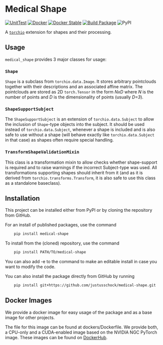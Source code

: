 # Medical Shape
[![UnitTest](https://github.com/justusschock/medical-shape/actions/workflows/unittest.yaml/badge.svg)](https://github.com/justusschock/medical-shape/actions/workflows/unittest.yaml) [![Docker](https://github.com/justusschock/medical-shape/actions/workflows/docker_build.yaml/badge.svg)](https://github.com/justusschock/medical-shape/actions/workflows/docker_build.yaml) [![Docker Stable](https://github.com/justusschock/medical-shape/actions/workflows/docker_stable.yaml/badge.svg)](https://github.com/justusschock/medical-shape/actions/workflows/docker_stable.yaml) [![Build Package](https://github.com/justusschock/medical-shape/actions/workflows/package_build.yaml/badge.svg)](https://github.com/justusschock/medical-shape/actions/workflows/package_build.yaml) ![PyPI](https://img.shields.io/pypi/v/medical-shape)

A [`torchio`](https://github.com/fepegar/torchio) extension for shapes and their processing.

## Usage

`medical_shape` provides 3 major classes for usage:

### `Shape`

`Shape` is a subclass from `torchio.data.Image`. It stores arbitrary pointclouds together with their descriptions and an associated affine matrix.
The pointclouds are stored as 2D `torch.Tensor` in the form _NxD_ where _N_ is the number of points and _D_ is the dimensionality of points (usually _D=3_).

### `ShapeSupportSubject`

The `ShapeSupportSubject` is an extension of `torchio.data.Subject` to allow the inclusion of `Shape`-type objects into the subject. It should be used instead of `torchio.data.Subject`,
whenever a shape is included and is also safe to use without a shape (will behave exactly like `torchio.data.Subject` in that case) as shapes often require special handling.

### `TransformShapeValidationMixin`

This class is a transformation mixin to allow checks whether shape-support is required and to raise warnings if the incorrect Subject-type was used.
All transformations supporting shapes should inherit from it (and as it is derived from `torchio.transforms.Transform`, it is also safe to use this class as a standalone baseclass).

## Installation

This project can be installed either from PyPI or by cloning the repository from GitHub.

For an install of published packages, use the command

```bash
    pip install medical-shape
```

To install from the (cloned) repository, use the command

```bash
    pip install PATH/TO/medical-shape
```

You can also add -e to the command to make an editable install in case you want to modify the code.

You can also install the package directly from GitHub by running

```bash
    pip install git+https://github.com/justusschock/medical-shape.git
```

## Docker Images

We provide a docker image for easy usage of the package and as a base image for other projects.

The file for this image can be found at dockers/Dockerfile. We provide both, a CPU-only and a CUDA-enabled image based on the NVIDIA NGC PyTorch image. These images can be found on [DockerHub](https://hub.docker.com/repository/docker/justusschock/medical-shape).
